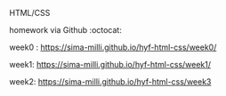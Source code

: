 HTML/CSS

homework via Github :octocat:

week0 : https://sima-milli.github.io/hyf-html-css/week0/

week1: https://sima-milli.github.io/hyf-html-css/week1/

week2: https://sima-milli.github.io/hyf-html-css/week3
